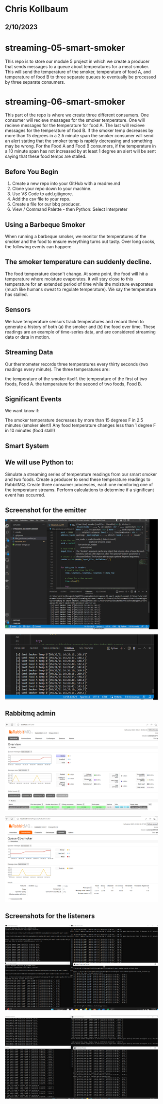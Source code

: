 # Chris Kollbaum

## 2/10/2023

# streaming-05-smart-smoker

This repo is to store our module 5 project in which we create a producer that sends messages to a queue about temperatures for a meat smoker.  This will send the temperature of the smoker, temperature of food A, and temperature of food B to three separate queues to eventually be processed by three separate consumers.  

# streaming-06-smart-smoker

This part of the repo is where we create three different consumers.  One consumer will recieve messages for the smoker temperature.  One will recieve messages for the temperature for food A.  The last will recieve messages for the temperature of food B.  If the smoker temp decreases by more than 15 degrees in a 2.5 minute span the smoker consumer will send an alert stating that the smoker temp is rapidly decreasing and something may be wrong.  For the Food A and Food B consumers, if the temperature in a 10 minute span has not increased by at least 1 degree an alert will be sent saying that these food temps are stalled.  

## Before You Begin

1. Create a new repo into your GitHub with a readme.md
1. Clone your repo down to your machine.
1. Use VS Code to add.gitignore.
1. Add the csv file to your repo.
1. Create a file for our bbq producer.
1. View / Command Palette - then Python: Select Interpreter

## Using a Barbeque Smoker
When running a barbeque smoker, we monitor the temperatures of the smoker and the food to ensure everything turns out tasty. Over long cooks, the following events can happen:

## The smoker temperature can suddenly decline.
The food temperature doesn't change. At some point, the food will hit a temperature where moisture evaporates. It will stay close to this temperature for an extended period of time while the moisture evaporates (much like humans sweat to regulate temperature). We say the temperature has stalled.
 

## Sensors
We have temperature sensors track temperatures and record them to generate a history of both (a) the smoker and (b) the food over time. These readings are an example of time-series data, and are considered streaming data or data in motion.

 

## Streaming Data
Our thermometer records three temperatures every thirty seconds (two readings every minute). The three temperatures are:

the temperature of the smoker itself.
the temperature of the first of two foods, Food A.
the temperature for the second of two foods, Food B.
 

## Significant Events
We want know if:

The smoker temperature decreases by more than 15 degrees F in 2.5 minutes (smoker alert!)
Any food temperature changes less than 1 degree F in 10 minutes (food stall!)
 

## Smart System
## We will use Python to:

Simulate a streaming series of temperature readings from our smart smoker and two foods.
Create a producer to send these temperature readings to RabbitMQ.
Create three consumer processes, each one monitoring one of the temperature streams. 
Perform calculations to determine if a significant event has occurred.

## Screenshot for the emitter

![Emitter Code](smokersemitter.png)

![Output](smokerscreenshot2.png)

## Rabbitmq admin

![Rmq1](rabbitmq1.png)

![Rmq2](rabbitmq2.png)

## Screenshots for the listeners

![4 with name](listener1.png)

![4 concurrent processes](mod6screenshot.png)

 






